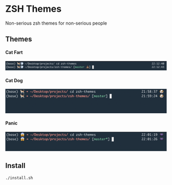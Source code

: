 # ZSH Themes

Non-serious zsh themes for non-serious people

## Themes

#### Cat Fart
![](imgs/cat_fart.png)

#### Cat Dog
![](imgs/cat_dog.png)

#### Panic 
![](imgs/panic.png)




## Install
```
./install.sh
```
